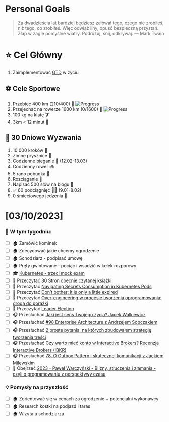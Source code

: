 
Personal Goals
==============
> Za dwadzieścia lat bardziej będziesz żałował tego, czego nie zrobiłeś, niż tego, co zrobiłeś. Więc odwiąż liny, opuść bezpieczną przystań. Złap w żagle pomyślne wiatry. Podróżuj, śnij, odkrywaj.
> — Mark Twain

# ⭐ Cel Główny
1. Zaimplementować [GTD](https://gettingthingsdone.com/) w życiu

## ⚽️ Cele Sportowe
1. Przebiec 400 km (210/400) 🏃 ![Progress](https://progress-bar.dev/52/)
2. Przejechać na rowerze 1600 km (0/1600) 🚴 ![Progress](https://progress-bar.dev/0/)
3. 100 kg na klatę  🏋️
4. 3km < 12 minut 👟

## 🎯 30 Dniowe Wyzwania
1. 10 000 kroków 🦶 
2. Zimne prysznice 🚿
3. Codzienne bieganie 🏃 (12.02-13.03)
4. Codzienny rower 🚲
5. 5 rano pobudka 🌅
6. Rozciąganie 🧘
7. Napisać 500 słów na blogu 📝
8. ✅ 60 podciągnięć 🏋️‍♂️ (9.01-8.02)
9. 0 śmieciowego jedzenia 🍔

# [03/10/2023]
### 🚧 W tym tygodniu:
- [ ] 🏠 Zamówić kominek
- [ ] 🏠 Zdecydować jakie chcemy ogrodzenie
- [ ] 🏠 Schodziarz - podpisać umowę
- [ ] 🏠 Pręty gwintowane - pociąć i wsadzić w kołek rozporowy
- [ ] 🎓 [Kubernetes - trzeci mock exam](https://www.udemy.com/course/certified-kubernetes-administrator-with-practice-tests/)
- [ ] 📗 Przeczytać [30 Stron obecnie czytanej książki](https://github.com/BartoszDabek/bdabek.pl/blob/master/miscellaneous/books.md)
- [ ] 📗 Przeczytać [Navigating Secrets Consumption in Kubernetes Pods](https://handsonarchitects.com/blog/2024/navigating-secrets-consumption-in-kubernetes-pods/)
- [ ] 📗 Przeczytać [Don’t bother: it is only a little expired](https://blog.allegro.tech/2024/02/couchbase-expired-docs-tuning.html)
- [ ] 📗 Przeczytać [Over-engineering w procesie tworzenia oprogramowania: droga do porażki](https://geek.justjoin.it/over-engineering-w-procesie-tworzenia-oprogramowania/)
- [ ] 📗 Przeczytać [Leader Election](https://java-design-patterns.com/patterns/leader-election/)
- [ ] 🎧 Przesłuchać [Jaki jest sens Twojego życia? Jacek Walkiewicz](https://zaprojektujswojezycie.pl/jaki-jest-sens-twojego-zycia-jacek-walkiewicz/)
- [ ] 🎧 Przesłuchać [#98 Enterprise Architecture z Andrzejem Sobczakiem](https://patoarchitekci.io/98/)
- [ ] 🎧 Przesłuchać [2 proste pytania, na których zbudowałem strategię tworzenia treści](https://malawielkafirma.pl/strategia-tresci-2-pytania/)
- [ ] 🎧 Przesłuchać [Czy warto mieć konto w Interactive Brokers? Recenzja Interactive Brokers (IBKR)](https://inwestomat.eu/czy-warto-miec-konto-w-interactive-brokers/)
- [ ] 🎧 Przesłuchać [78. O Outbox Pattern i skutecznej komunikacji z Jackiem Milewskim](https://bettersoftwaredesign.pl/episodes/78)
- [ ] 🎥 Obejrzeć [2023 - Paweł Warczyński - Blizny, stłuczenia i złamania - czyli o programowaniu z perspektywy czasu](https://youtu.be/e4xRYZeTc8o)

### 💡 Pomysły na przyszłość
- [ ] 🏠 Zorientować się w cenach za ogrodzenie + potencjalni wykonawcy
- [ ] 🏠 Research kostki na podjazd i taras
- [ ] 🏠 Wizyta u schodziarza
